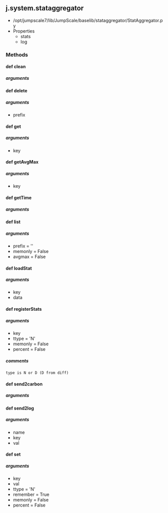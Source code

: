 ## j.system.stataggregator

- /opt/jumpscale7/lib/JumpScale/baselib/stataggregator/StatAggregator.py
- Properties
    - stats
    - log

### Methods

#### def clean 
##### arguments

#### def delete 
##### arguments

- prefix
#### def get 
##### arguments

- key
#### def getAvgMax 
##### arguments

- key
#### def getTime 
##### arguments

#### def list 
##### arguments

- prefix = ''
- memonly = False
- avgmax = False
#### def loadStat 
##### arguments

- key
- data
#### def registerStats 
##### arguments

- key
- ttype = 'N'
- memonly = False
- percent = False

##### comments

```
type is N or D (D from diff)

```

#### def send2carbon 
##### arguments

#### def send2log 
##### arguments

- name
- key
- val
#### def set 
##### arguments

- key
- val
- ttype = 'N'
- remember = True
- memonly = False
- percent = False
